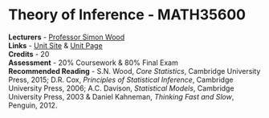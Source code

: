 # Theory of Inference - MATH35600

**Lecturers** - [Professor Simon Wood](http://www.bristol.ac.uk/maths/people/simon-n-wood/)<br/>
**Links** - [Unit Site](https://people.maths.bris.ac.uk/~sw15190/TOI/) & [Unit Page](https://www.bris.ac.uk/unit-programme-catalogue/UnitDetails.jsa?ayrCode=19%2F20&unitCode=MATH35600)<br/>
**Credits** - 20<br/>
**Assessment** - 20% Coursework & 80% Final Exam<br/>
**Recommended Reading** - S.N. Wood, *Core Statistics*, Cambridge University Press, 2015; D.R. Cox, *Principles of Statistical Inference*, Cambridge University Press, 2006; A.C. Davison, *Statistical Models*, Cambridge University Press, 2003 & Daniel Kahneman, *Thinking Fast and Slow*, Penguin, 2012.<br/>
